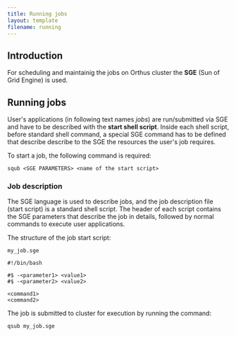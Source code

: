 ```yaml
---
title: Running jobs
layout: template
filename: running 
---
```


## Introduction

For scheduling and maintainig the jobs on Orthus cluster the **SGE** (Sun of Grid Engine) is used. 

## Running jobs

User's applications (in following text names *jobs*) are run/submitted via SGE and have to be described with the **start shell script**. Inside each shell script, before standard shell command, a special SGE command has to be defined that describe describe to the SGE the resources the user's job requires.

To start a job, the following command is required:

    squb <SGE PARAMETERS> <name of the start script>

### Job description

The SGE language is used to describe jobs, and the job description file (start script) is a standard shell script. The header of each script contains the SGE parameters that describe the job in details, followed by normal commands to execute user applications.

The structure of the job start script:

    my_job.sge
    
    #!/bin/bash
    
    #$ -<parameter1> <value1>
    #$ -<parameter2> <value2>
     
    <command1>
    <command2>

The job is submitted to cluster for execution by running the command:

    qsub my_job.sge


